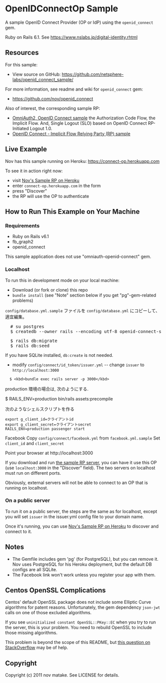 # OpenIDConnectOp Sample

A sample OpenID Connect Provider (OP or IdP) using the `openid_connect` gem.

Ruby on Rails 6.1. See https://www.nslabs.jp/digital-identity.rhtml


## Resources

For this sample:
 * View source on GitHub:   https://github.com/netsphere-labs/openid_connect_sample/

For more information, see readme and wiki for `openid_connect` gem:

* https://github.com/nov/openid_connect


Also of interest, the corresponding sample RP:
 * [OmniAuth2, OpenID Connect sample](https://gitlab.com/netsphere/rails-examples/-/tree/main/omniauth-oidc-rp-sample) the Authorization Code Flow, the Implicit Flow. And, Single Logout (SLO) based on OpenID Connect RP-Initiated Logout 1.0.
 * [OpenID Connect - Implicit Flow Relying Party (RP) sample](https://github.com/netsphere-labs/openid-connect-implicit-flow-rp-sample/)


## Live Example

Nov has this sample running on Heroku: https://connect-op.herokuapp.com

To see it in action right now:

* visit [Nov's Sample RP on Heroku](https://connect-rp.herokuapp.com)
* enter `connect-op.herokuapp.com` in the form
* press "Discover"
* the RP will use the OP to authenticate


## How to Run This Example on Your Machine

### Requirements

 - Ruby on Rails v6.1
 - fb_graph2
 - openid_connect

This sample application does not use "omniauth-openid-connect" gem.


### Localhost

To run this in development mode on your local machine:

* Download (or fork or clone) this repo
* `bundle install` (see "Note" section below if you get "pg"-gem-related problems)

`config/database.yml.sample` ファイルを `config/database.yml` にコピーして、適宜編集。

<pre>
  # su postgres
  $ createdb --owner rails --encoding utf-8 openid-connect-sample_dev
</pre>

<pre>
  $ rails db:migrate
  $ rails db:seed
</pre>

  If you have SQLite installed, `db:create` is not needed.

* modify `config/connect/id_token/issuer.yml` -- change `issuer` to `http://localhost:3000`
```
  $ <kbd>bundle exec rails server -p 3000</kbd>
```

production 環境の場合は, 次のようにする.

  $ RAILS_ENV=production bin/rails assets:precompile

次のようなシェルスクリプトを作る

```
export g_client_id=クライアントid
export g_client_secret=クライアントsecret
RAILS_ENV=production passenger start
```



Facebook
   Copy `config/connect/facebook.yml` from `facebook.yml.sample`
   Set `client_id` and `client_secret`
   
Point your browser at http://localhost:3000

If you download and run [the sample RP server](https://connect-rp.herokuapp.com),
you can have it use this OP (use `localhost:3000` in the "Discover" field).
The two servers on localhost must run on different ports.

Obviously, external servers will not be able to connect to an OP that is running on localhost.


### On a public server

To run it on a public server, the steps are the same as for localhost, except
you will set `issuer` in the issuer.yml config file to your domain name.

Once it's running, you can use [Nov's Sample RP on Heroku](https://connect-rp.herokuapp.com)
to discover and connect to it.


## Notes

* The Gemfile includes gem 'pg' (for PostgreSQL), but you can remove it.
  Nov uses PostgreSQL for his Heroku deployment, but the default DB configs are all SQLite.
* The Facebook link won't work unless you register your app with them.


## Centos OpenSSL Complications

Centos' default OpenSSL package does not include some Elliptic Curve algorithms for patent reasons.
Unfortunately, the gem dependency `json-jwt` calls on one of those excluded algorithms.

If you see `uninitialized constant OpenSSL::PKey::EC` when you try to run the server,
this is your problem. You need to rebuild OpenSSL to include those missing algorithms.

This problem is beyond the scope of this README, but
[this question on StackOverflow](http://stackoverflow.com/questions/32790297/uninitialized-constant-opensslpkeyec-from-ruby-on-centos/32790298#32790298)
may be of help.


## Copyright

Copyright (c) 2011 nov matake. See LICENSE for details.
